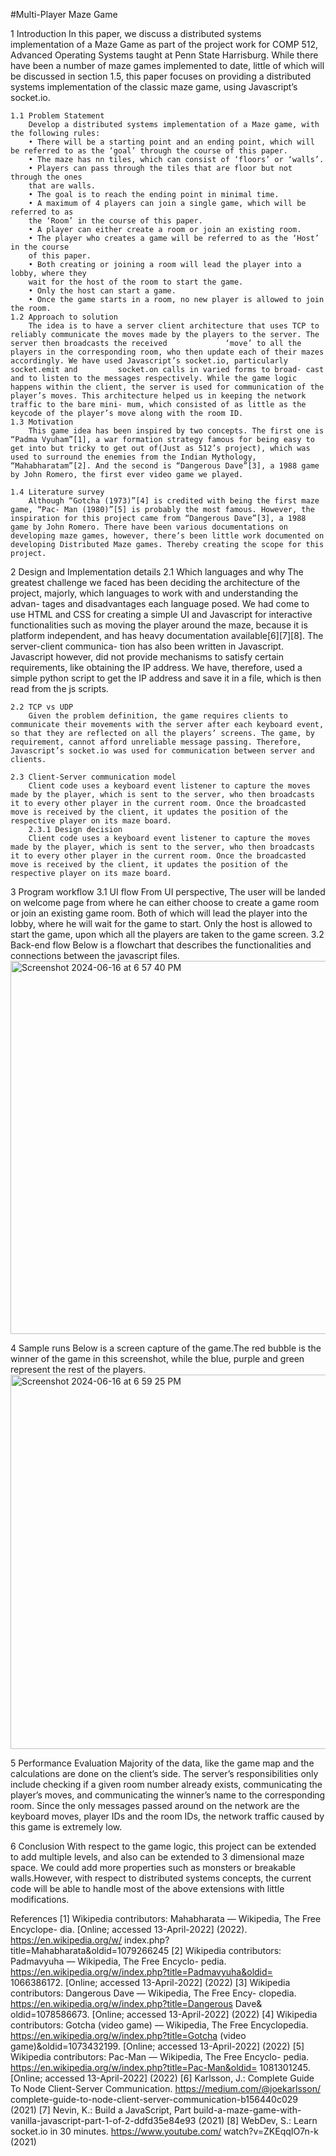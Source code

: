#Multi-Player Maze Game

1 Introduction
	In this paper, we discuss a distributed systems implementation of a Maze Game as part of the project work for COMP 512, Advanced Operating Systems taught at Penn State Harrisburg. While there have been a number of maze games implemented to date, little of which will be discussed in section 1.5, this paper focuses on providing a distributed systems implementation of the classic maze game, using Javascript’s socket.io.
 
	1.1 Problem Statement
		Develop a distributed systems implementation of a Maze game, with the following rules:
		• There will be a starting point and an ending point, which will be referred to as the ‘goal’ through the course of this paper.
		• The maze has nn tiles, which can consist of ‘floors’ or ‘walls’.
		• Players can pass through the tiles that are floor but not through the ones
		that are walls.
		• The goal is to reach the ending point in minimal time.
		• A maximum of 4 players can join a single game, which will be referred to as
		the ‘Room’ in the course of this paper.
		• A player can either create a room or join an existing room.
		• The player who creates a game will be referred to as the ‘Host’ in the course
		of this paper.
		• Both creating or joining a room will lead the player into a lobby, where they
		wait for the host of the room to start the game.
		• Only the host can start a game.
		• Once the game starts in a room, no new player is allowed to join the room.
	1.2 Approach to solution
		The idea is to have a server client architecture that uses TCP to reliably communicate the moves made by the players to the server. The server then broadcasts the received 			‘move’ to all the players in the corresponding room, who then update each of their mazes accordingly. We have used Javascript’s socket.io, particularly socket.emit and 		socket.on calls in varied forms to broad- cast and to listen to the messages respectively. While the game logic happens within the client, the server is used for communication of the player’s moves. This architecture helped us in keeping the network traffic to the bare mini- mum, which consisted of as little as the keycode of the player’s move along with the room ID.
	1.3 Motivation
		This game idea has been inspired by two concepts. The first one is “Padma Vyuham”[1], a war formation strategy famous for being easy to get into but tricky to get out of(Just as 512’s project), which was used to surround the enemies from the Indian Mythology, “Mahabharatam”[2]. And the second is “Dangerous Dave”[3], a 1988 game by John Romero, the first ever video game we played.

	1.4 Literature survey
		Although “Gotcha (1973)”[4] is credited with being the first maze game, “Pac- Man (1980)”[5] is probably the most famous. However, the inspiration for this project came from “Dangerous Dave”[3], a 1988 game by John Romero. There have been various documentations on developing maze games, however, there’s been little work documented on developing Distributed Maze games. Thereby creating the scope for this project.

2 Design and Implementation details 
	2.1 Which languages and why
		The greatest challenge we faced has been deciding the architecture of the project, majorly, which languages to work with and understanding the advan- tages and disadvantages each language posed. We had come to use HTML and CSS for creating a simple UI and Javascript for interactive functionalities such as moving the player around the maze, because it is platform independent, and has heavy documentation available[6][7][8]. The server-client communica- tion has also been written in Javascript. Javascript however, did not provide mechanisms to satisfy certain requirements, like obtaining the IP address. We have, therefore, used a simple python script to get the IP address and save it in a file, which is then read from the js scripts.

	2.2 TCP vs UDP
		Given the problem definition, the game requires clients to communicate their movements with the server after each keyboard event, so that they are reflected on all the players’ screens. The game, by requirement, cannot afford unreliable message passing. Therefore, Javascript’s socket.io was used for communication between server and clients.
  
	2.3 Client-Server communication model
		Client code uses a keyboard event listener to capture the moves made by the player, which is sent to the server, who then broadcasts it to every other player in the current room. Once the broadcasted move is received by the client, it updates the position of the respective player on its maze board.
		2.3.1 Design decision
		Client code uses a keyboard event listener to capture the moves made by the player, which is sent to the server, who then broadcasts it to every other player in the current room. Once the broadcasted move is received by the client, it updates the position of the respective player on its maze board.

  
3 Program workflow 
	3.1 UI flow
		From UI perspective, The user will be landed on welcome page from where he can either choose to create a game room or join an existing game room. Both of which will lead the player into the lobby, where he will wait for the game to start. Only the host is allowed to start the game, upon which all the players are taken to the game screen.
	3.2 Back-end flow
		Below is a flowchart that describes the functionalities and connections between the javascript files.
  <img width="597" alt="Screenshot 2024-06-16 at 6 57 40 PM" src="https://github.com/indu97/Dual-player-Maze-Game/assets/17349464/c28cbd57-f7d4-4c8d-aec4-e62189853d83">


4 Sample runs
	Below is a screen capture of the game.The red bubble is the winner of the game in this screenshot, while the blue, purple and green represent the rest of the players.
 <img width="599" alt="Screenshot 2024-06-16 at 6 59 25 PM" src="https://github.com/indu97/Dual-player-Maze-Game/assets/17349464/b7aafbda-6afe-4eb8-9f64-35c29b94f8a5">

5 Performance Evaluation
Majority of the data, like the game map and the calculations are done on the client’s side. The server’s responsibilities only include checking if a given room number already exists, communicating the player’s moves, and communicating the winner’s name to the corresponding room. Since the only messages passed around on the network are the keyboard moves, player IDs and the room IDs, the network traffic caused by this game is extremely low.

6 Conclusion
With respect to the game logic, this project can be extended to add multiple levels, and also can be extended to 3 dimensional maze space. We could add more properties such as monsters or breakable walls.However, with respect to distributed systems concepts, the current code will be able to handle most of the above extensions with little modifications.

 
References
[1] Wikipedia contributors: Mahabharata — Wikipedia, The Free Encyclope- dia. [Online; accessed 13-April-2022] (2022). https://en.wikipedia.org/w/ index.php?title=Mahabharata&oldid=1079266245
[2] Wikipedia contributors: Padmavyuha — Wikipedia, The Free Encyclo- pedia. https://en.wikipedia.org/w/index.php?title=Padmavyuha&oldid= 1066386172. [Online; accessed 13-April-2022] (2022)
[3] Wikipedia contributors: Dangerous Dave — Wikipedia, The Free Ency- clopedia. https://en.wikipedia.org/w/index.php?title=Dangerous Dave& oldid=1078586673. [Online; accessed 13-April-2022] (2022)
[4] Wikipedia contributors: Gotcha (video game) — Wikipedia, The Free Encyclopedia. https://en.wikipedia.org/w/index.php?title=Gotcha (video game)&oldid=1073432199. [Online; accessed 13-April-2022] (2022)
[5] Wikipedia contributors: Pac-Man — Wikipedia, The Free Encyclo-
pedia. https://en.wikipedia.org/w/index.php?title=Pac-Man&oldid= 1081301245. [Online; accessed 13-April-2022] (2022)
[6] Karlsson, J.: Complete Guide To Node Client-Server Communication. https://medium.com/@joekarlsson/ complete-guide-to-node-client-server-communication-b156440c029 (2021)
[7] Nevin, K.: Build a
JavaScript, Part build-a-maze-game-with-vanilla-javascript-part-1-of-2-ddfd35e84e93 (2021)
[8] WebDev, S.: Learn socket.io in 30 minutes. https://www.youtube.com/ watch?v=ZKEqqIO7n-k (2021)
